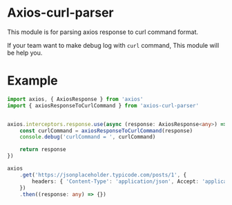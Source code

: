 # Axios-curl-parser

This module is for parsing axios response to curl command format.

If your team want to make debug log with `curl` command, This module will be help you.

# Example

```ts
import axios, { AxiosResponse } from 'axios'
import { axiosResponseToCurlCommand } from 'axios-curl-parser'


axios.interceptors.response.use(async (response: AxiosResponse<any>) => {
    const curlCommand = axiosResponseToCurlCommand(response)
    console.debug('curlCommand = ', curlCommand)

    return response
})

axios
    .get('https://jsonplaceholder.typicode.com/posts/1', {
        headers: { 'Content-Type': 'application/json', Accept: 'application/json', 'Accept-Encoding': '' },
    })
    .then((response: any) => {})

```

